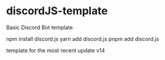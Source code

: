 # discordJS-template
Basic Discord Bot template


npm install discord.js
yarn add discord.js
pnpm add discord.js


template for the most recent update v14 

